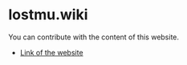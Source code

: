 # lostmu.wiki

You can contribute with the content of this website.

- [Link of the website](https://lostmu.surge.sh/)
